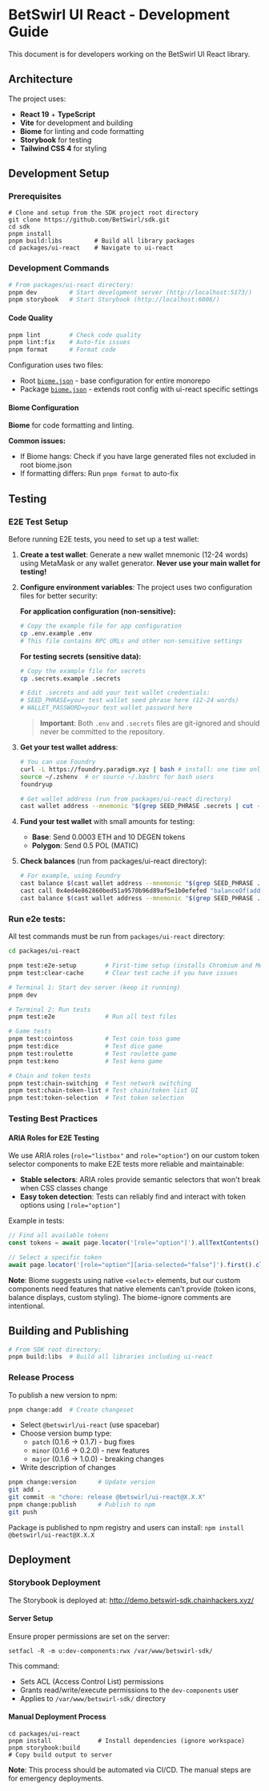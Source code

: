 # BetSwirl UI React - Development Guide

This document is for developers working on the BetSwirl UI React library.

## Architecture

The project uses:
- **React 19** + **TypeScript**
- **Vite** for development and building
- **Biome** for linting and code formatting
- **Storybook** for testing
- **Tailwind CSS 4** for styling


## Development Setup

### Prerequisites

```shell
# Clone and setup from the SDK project root directory
git clone https://github.com/BetSwirl/sdk.git
cd sdk
pnpm install
pnpm build:libs         # Build all library packages
cd packages/ui-react    # Navigate to ui-react
```

### Development Commands

```bash
# From packages/ui-react directory:
pnpm dev         # Start development server (http://localhost:5173/)
pnpm storybook   # Start Storybook (http://localhost:6006/)
```

#### Code Quality
```bash
pnpm lint        # Check code quality
pnpm lint:fix    # Auto-fix issues  
pnpm format      # Format code
```

Configuration uses two files:
- Root [`biome.json`](../../../biome.json) - base configuration for entire monorepo
- Package [`biome.json`](../biome.json) - extends root config with ui-react specific settings

#### Biome Configuration

**Biome** for code formatting and linting.

**Common issues:**
- If Biome hangs: Check if you have large generated files not excluded in root biome.json
- If formatting differs: Run `pnpm format` to auto-fix

## Testing

### E2E Test Setup

Before running E2E tests, you need to set up a test wallet:

1. **Create a test wallet**: Generate a new wallet mnemonic (12-24 words) using MetaMask or any wallet generator. **Never use your main wallet for testing!**

2. **Configure environment variables**: The project uses two configuration files for better security:
   
   **For application configuration (non-sensitive):**
   ```bash
   # Copy the example file for app configuration
   cp .env.example .env
   # This file contains RPC URLs and other non-sensitive settings
   ```
   
   **For testing secrets (sensitive data):**
   ```bash
   # Copy the example file for secrets
   cp .secrets.example .secrets
   
   # Edit .secrets and add your test wallet credentials:
   # SEED_PHRASE=your test wallet seed phrase here (12-24 words)
   # WALLET_PASSWORD=your test wallet password here
   ```
   
   > **Important**: Both `.env` and `.secrets` files are git-ignored and should never be committed to the repository.

3. **Get your test wallet address**:
   ```bash
   # You can use Foundry
   curl -L https://foundry.paradigm.xyz | bash # install: one time only
   source ~/.zshenv  # or source ~/.bashrc for bash users
   foundryup
   
   # Get wallet address (run from packages/ui-react directory)
   cast wallet address --mnemonic "$(grep SEED_PHRASE .secrets | cut -d'=' -f2)"
   ```

4. **Fund your test wallet** with small amounts for testing:
   - **Base**: Send 0.0003 ETH and 10 DEGEN tokens
   - **Polygon**: Send 0.5 POL (MATIC)

5. **Check balances** (run from packages/ui-react directory):
   ```bash
   # For example, using Foundry
   cast balance $(cast wallet address --mnemonic "$(grep SEED_PHRASE .secrets | cut -d'=' -f2)") --rpc-url https://mainnet.base.org --ether # ETH on Base
   cast call 0x4ed4e862860bed51a9570b96d89af5e1b0efefed "balanceOf(address)(uint256)" $(cast wallet address --mnemonic "$(grep SEED_PHRASE .secrets | cut -d'=' -f2)") --rpc-url https://mainnet.base.org | sed 's/ \[.*\]//' | cast from-wei    # DEGEN on Base
   cast balance $(cast wallet address --mnemonic "$(grep SEED_PHRASE .secrets | cut -d'=' -f2)") --rpc-url https://polygon-rpc.com --ether    # POL on Polygon  
   ```

### Run e2e tests:

All test commands must be run from `packages/ui-react` directory:

```bash
cd packages/ui-react

pnpm test:e2e-setup        # First-time setup (installs Chromium and MetaMask)
pnpm test:clear-cache      # Clear test cache if you have issues

# Terminal 1: Start dev server (keep it running)
pnpm dev                   

# Terminal 2: Run tests
pnpm test:e2e              # Run all test files

# Game tests
pnpm test:cointoss         # Test coin toss game
pnpm test:dice             # Test dice game  
pnpm test:roulette         # Test roulette game
pnpm test:keno             # Test keno game

# Chain and token tests
pnpm test:chain-switching  # Test network switching
pnpm test:chain-token-list # Test chain/token list UI
pnpm test:token-selection  # Test token selection
```

### Testing Best Practices

#### ARIA Roles for E2E Testing

We use ARIA roles (`role="listbox"` and `role="option"`) on our custom token selector components to make E2E tests more reliable and maintainable:

- **Stable selectors**: ARIA roles provide semantic selectors that won't break when CSS classes change
- **Easy token detection**: Tests can reliably find and interact with token options using `[role="option"]`

Example in tests:
```typescript
// Find all available tokens
const tokens = await page.locator('[role="option"]').allTextContents()

// Select a specific token
await page.locator('[role="option"][aria-selected="false"]').first().click()
```

**Note**: Biome suggests using native `<select>` elements, but our custom components need features that native elements can't provide (token icons, balance displays, custom styling). The biome-ignore comments are intentional.


## Building and Publishing

```bash
# From SDK root directory:
pnpm build:libs  # Build all libraries including ui-react
```

### Release Process

To publish a new version to npm:

```bash
pnpm change:add  # Create changeset
```
- Select `@betswirl/ui-react` (use spacebar)
- Choose version bump type:
  - `patch` (0.1.6 → 0.1.7) - bug fixes
  - `minor` (0.1.6 → 0.2.0) - new features  
  - `major` (0.1.6 → 1.0.0) - breaking changes
- Write description of changes

```bash
pnpm change:version      # Update version
git add .
git commit -m "chore: release @betswirl/ui-react@X.X.X"
pnpm change:publish      # Publish to npm
git push
```

Package is published to npm registry and users can install: `npm install @betswirl/ui-react@X.X.X`

## Deployment

### Storybook Deployment

The Storybook is deployed at: http://demo.betswirl-sdk.chainhackers.xyz/

#### Server Setup
Ensure proper permissions are set on the server:

```shell
setfacl -R -m u:dev-components:rwx /var/www/betswirl-sdk/
```

This command:
- Sets ACL (Access Control List) permissions
- Grants read/write/execute permissions to the `dev-components` user
- Applies to `/var/www/betswirl-sdk/` directory

#### Manual Deployment Process
```shell
cd packages/ui-react
pnpm install             # Install dependencies (ignore workspace)
pnpm storybook:build
# Copy build output to server
```

**Note**: This process should be automated via CI/CD. The manual steps are for emergency deployments.

